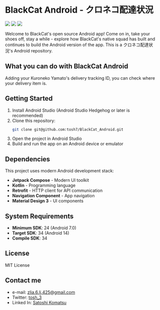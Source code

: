 # BlackCat Android - クロネコ配達状況
![](https://img.shields.io/badge/Android-7.0%2B-green.svg)
![](https://img.shields.io/badge/Kotlin-1.9.20-purple.svg)
![](https://img.shields.io/badge/Jetpack%20Compose-2023.10.01-blue.svg)

Welcome to BlackCat's open source Android app! Come on in, take your shoes off, stay a while - explore how BlackCat's native squad has built and continues to build the Android version of the app.
This is a クロネコ配達状況's Android repository.

## What you can do with BlackCat Android
Adding your Kuroneko Yamato's delivery tracking ID, you can check where your delivery item is.

## Getting Started
1. Install Android Studio (Android Studio Hedgehog or later is recommended)
2. Clone this repository:
   ```bash
   git clone git@github.com:tosh7/BlackCat_Android.git
   ```
3. Open the project in Android Studio
4. Build and run the app on an Android device or emulator

## Dependencies
This project uses modern Android development stack:
- **Jetpack Compose** - Modern UI toolkit
- **Kotlin** - Programming language
- **Retrofit** - HTTP client for API communication
- **Navigation Component** - App navigation
- **Material Design 3** - UI components

## System Requirements
- **Minimum SDK**: 24 (Android 7.0)
- **Target SDK**: 34 (Android 14)
- **Compile SDK**: 34

## License
MIT License

## Contact me
- e-mail: zlia.6.lj.425@gmail.com
- Twitter: [tosh_3](https://www.linkedin.com/in/satoshi-komatsu-5a8a4a220/)
- Linked In: [Satoshi Komatsu](https://www.linkedin.com/in/satoshi-komatsu-5a8a4a220/)